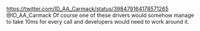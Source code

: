 https://twitter.com/ID_AA_Carmack/status/398479164178571265 @ID_AA_Carmack Of course one of these drivers would somehow manage to take 10ms for every call and developers would need to work around it.